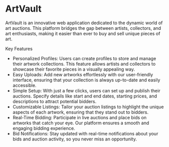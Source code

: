 # ArtVault

ArtVault is an innovative web application dedicated to the dynamic world of art auctions. This platform bridges the gap between artists, collectors, and art enthusiasts, making it easier than ever to buy and sell unique pieces of art.

Key Features

- Personalized Profiles: Users can create profiles to store and manage their artwork collections. This feature allows artists and collectors to showcase their favorite pieces in a visually appealing way.
- Easy Uploads: Add new artworks effortlessly with our user-friendly interface, ensuring that your collection is always up-to-date and easily accessible.
- Simple Setup: With just a few clicks, users can set up and publish their auctions. Specify details like start and end dates, starting prices, and descriptions to attract potential bidders.
- Customizable Listings: Tailor your auction listings to highlight the unique aspects of each artwork, ensuring that they stand out to bidders.
- Real-Time Bidding: Participate in live auctions and place bids on artworks that catch your eye. Our platform ensures a smooth and engaging bidding experience.
- Bid Notifications: Stay updated with real-time notifications about your bids and auction activity, so you never miss an opportunity.
